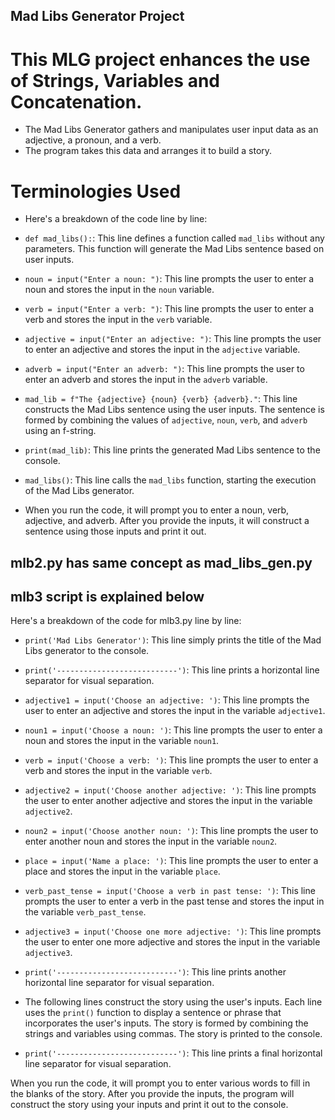 ## Mad Libs Generator Project
# This MLG project enhances the use of Strings, Variables and Concatenation.
* The Mad Libs Generator gathers and manipulates user input data as an adjective, a pronoun, and a verb.
* The program takes this data and arranges it to build a story.

# Terminologies Used
* Here's a breakdown of the code line by line:

* `def mad_libs():`: This line defines a function called `mad_libs` without any parameters. This function will generate the Mad Libs sentence based on user inputs.

*  `noun = input("Enter a noun: ")`: This line prompts the user to enter a noun and stores the input in the `noun` variable.

*  `verb = input("Enter a verb: ")`: This line prompts the user to enter a verb and stores the input in the `verb` variable.

*  `adjective = input("Enter an adjective: ")`: This line prompts the user to enter an adjective and stores the input in the `adjective` variable.

*  `adverb = input("Enter an adverb: ")`: This line prompts the user to enter an adverb and stores the input in the `adverb` variable.

*  `mad_lib = f"The {adjective} {noun} {verb} {adverb}."`: This line constructs the Mad Libs sentence using the user inputs. The sentence is formed by combining the values of `adjective`, `noun`, `verb`, and `adverb` using an f-string.

*  `print(mad_lib)`: This line prints the generated Mad Libs sentence to the console.

*  `mad_libs()`: This line calls the `mad_libs` function, starting the execution of the Mad Libs generator.

* When you run the code, it will prompt you to enter a noun, verb, adjective, and adverb. After you provide the inputs, it will construct a sentence using those inputs and print it out.

## mlb2.py has same concept as mad_libs_gen.py

## mlb3 script is explained below
Here's a breakdown of the code for mlb3.py line by line:

* `print('Mad Libs Generator')`: This line simply prints the title of the Mad Libs generator to the console.

* `print('---------------------------')`: This line prints a horizontal line separator for visual separation.

* `adjective1 = input('Choose an adjective: ')`: This line prompts the user to enter an adjective and stores the input in the variable `adjective1`.

* `noun1 = input('Choose a noun: ')`: This line prompts the user to enter a noun and stores the input in the variable `noun1`.

* `verb = input('Choose a verb: ')`: This line prompts the user to enter a verb and stores the input in the variable `verb`.

* `adjective2 = input('Choose another adjective: ')`: This line prompts the user to enter another adjective and stores the input in the variable `adjective2`.

* `noun2 = input('Choose another noun: ')`: This line prompts the user to enter another noun and stores the input in the variable `noun2`.

* `place = input('Name a place: ')`: This line prompts the user to enter a place and stores the input in the variable `place`.

* `verb_past_tense = input('Choose a verb in past tense: ')`: This line prompts the user to enter a verb in the past tense and stores the input in the variable `verb_past_tense`.

* `adjective3 = input('Choose one more adjective: ')`: This line prompts the user to enter one more adjective and stores the input in the variable `adjective3`.

* `print('---------------------------')`: This line prints another horizontal line separator for visual separation.

*  The following lines construct the story using the user's inputs. Each line uses the `print()` function to display a sentence or phrase that incorporates the user's inputs. The story is formed by combining the strings and variables using commas. The story is printed to the console.

* `print('---------------------------')`: This line prints a final horizontal line separator for visual separation.

When you run the code, it will prompt you to enter various words to fill in the blanks of the story. After you provide the inputs, the program will construct the story using your inputs and print it out to the console.
